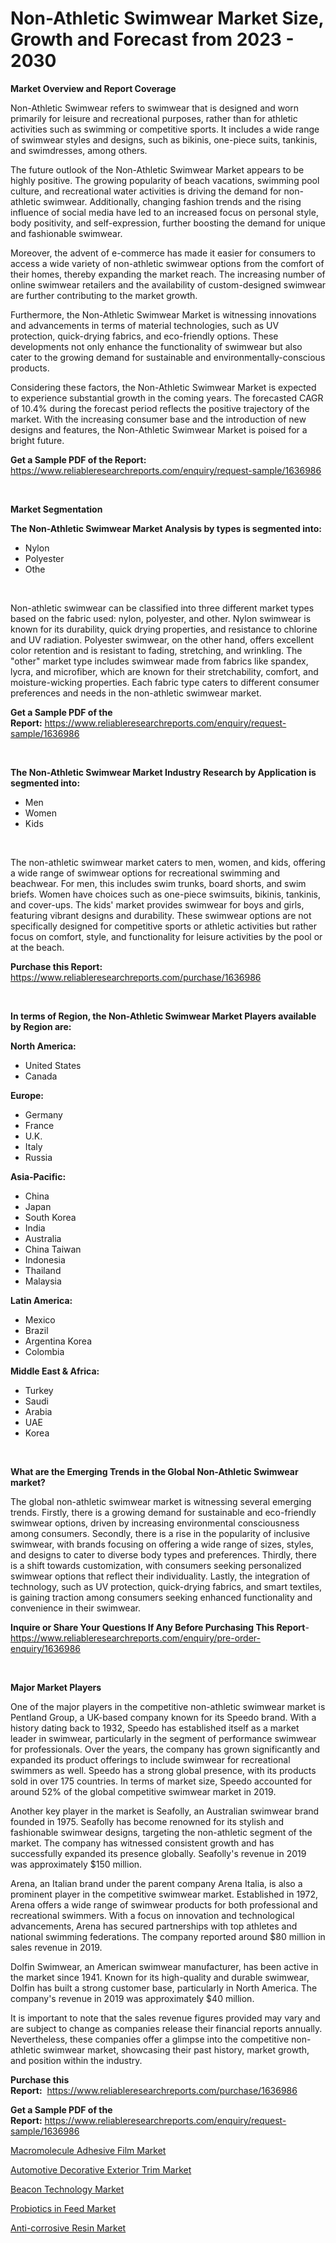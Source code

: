 <p><h1>Non-Athletic Swimwear Market Size, Growth and Forecast from 2023 - 2030</h1></p><p><strong>Market Overview and Report Coverage</strong></p>
<p><p>Non-Athletic Swimwear refers to swimwear that is designed and worn primarily for leisure and recreational purposes, rather than for athletic activities such as swimming or competitive sports. It includes a wide range of swimwear styles and designs, such as bikinis, one-piece suits, tankinis, and swimdresses, among others.</p><p>The future outlook of the Non-Athletic Swimwear Market appears to be highly positive. The growing popularity of beach vacations, swimming pool culture, and recreational water activities is driving the demand for non-athletic swimwear. Additionally, changing fashion trends and the rising influence of social media have led to an increased focus on personal style, body positivity, and self-expression, further boosting the demand for unique and fashionable swimwear.</p><p>Moreover, the advent of e-commerce has made it easier for consumers to access a wide variety of non-athletic swimwear options from the comfort of their homes, thereby expanding the market reach. The increasing number of online swimwear retailers and the availability of custom-designed swimwear are further contributing to the market growth.</p><p>Furthermore, the Non-Athletic Swimwear Market is witnessing innovations and advancements in terms of material technologies, such as UV protection, quick-drying fabrics, and eco-friendly options. These developments not only enhance the functionality of swimwear but also cater to the growing demand for sustainable and environmentally-conscious products.</p><p>Considering these factors, the Non-Athletic Swimwear Market is expected to experience substantial growth in the coming years. The forecasted CAGR of 10.4% during the forecast period reflects the positive trajectory of the market. With the increasing consumer base and the introduction of new designs and features, the Non-Athletic Swimwear Market is poised for a bright future.</p></p>
<p><strong>Get a Sample PDF of the Report:</strong> <a href="https://www.reliableresearchreports.com/enquiry/request-sample/1636986">https://www.reliableresearchreports.com/enquiry/request-sample/1636986</a></p>
<p>&nbsp;</p>
<p><strong>Market Segmentation</strong></p>
<p><strong>The Non-Athletic Swimwear Market Analysis by types is segmented into:</strong></p>
<p><ul><li>Nylon</li><li>Polyester</li><li>Othe</li></ul></p>
<p>&nbsp;</p>
<p><p>Non-athletic swimwear can be classified into three different market types based on the fabric used: nylon, polyester, and other. Nylon swimwear is known for its durability, quick drying properties, and resistance to chlorine and UV radiation. Polyester swimwear, on the other hand, offers excellent color retention and is resistant to fading, stretching, and wrinkling. The "other" market type includes swimwear made from fabrics like spandex, lycra, and microfiber, which are known for their stretchability, comfort, and moisture-wicking properties. Each fabric type caters to different consumer preferences and needs in the non-athletic swimwear market.</p></p>
<p><strong>Get a Sample PDF of the Report:</strong>&nbsp;<a href="https://www.reliableresearchreports.com/enquiry/request-sample/1636986">https://www.reliableresearchreports.com/enquiry/request-sample/1636986</a></p>
<p>&nbsp;</p>
<p><strong>The Non-Athletic Swimwear Market Industry Research by Application is segmented into:</strong></p>
<p><ul><li>Men</li><li>Women</li><li>Kids</li></ul></p>
<p>&nbsp;</p>
<p><p>The non-athletic swimwear market caters to men, women, and kids, offering a wide range of swimwear options for recreational swimming and beachwear. For men, this includes swim trunks, board shorts, and swim briefs. Women have choices such as one-piece swimsuits, bikinis, tankinis, and cover-ups. The kids' market provides swimwear for boys and girls, featuring vibrant designs and durability. These swimwear options are not specifically designed for competitive sports or athletic activities but rather focus on comfort, style, and functionality for leisure activities by the pool or at the beach.</p></p>
<p><strong>Purchase this Report:</strong>&nbsp; <a href="https://www.reliableresearchreports.com/purchase/1636986">https://www.reliableresearchreports.com/purchase/1636986</a></p>
<p>&nbsp;</p>
<p><strong>In terms of Region, the Non-Athletic Swimwear Market Players available by Region are:</strong></p>
<p>
    <p> <strong> North America: </strong>
        <ul>
            <li>United States</li>
            <li>Canada</li>
        </ul>
        </p> 
    <p> <strong> Europe: </strong>
        <ul>
            <li>Germany</li>
            <li>France</li>
            <li>U.K.</li>
            <li>Italy</li>
            <li>Russia</li>
        </ul>
        </p> 
    <p> <strong> Asia-Pacific: </strong>
        <ul>
            <li>China</li>
            <li>Japan</li>
            <li>South Korea</li>
            <li>India</li>
            <li>Australia</li>
            <li>China Taiwan</li>
            <li>Indonesia</li>
            <li>Thailand</li>
            <li>Malaysia</li>
        </ul>
        </p> 
    <p> <strong> Latin America: </strong>
        <ul>
            <li>Mexico</li>
            <li>Brazil</li>
            <li>Argentina Korea</li>
            <li>Colombia</li>
        </ul>
        </p> 
    <p> <strong> Middle East & Africa: </strong>
        <ul>
            <li>Turkey</li>
            <li>Saudi</li>
            <li>Arabia</li>
            <li>UAE</li>
            <li>Korea</li>
        </ul>
    </p>
    </p>
<p>&nbsp;</p>
<p><strong>What are the Emerging Trends in the Global Non-Athletic Swimwear market?</strong></p>
<p><p>The global non-athletic swimwear market is witnessing several emerging trends. Firstly, there is a growing demand for sustainable and eco-friendly swimwear options, driven by increasing environmental consciousness among consumers. Secondly, there is a rise in the popularity of inclusive swimwear, with brands focusing on offering a wide range of sizes, styles, and designs to cater to diverse body types and preferences. Thirdly, there is a shift towards customization, with consumers seeking personalized swimwear options that reflect their individuality. Lastly, the integration of technology, such as UV protection, quick-drying fabrics, and smart textiles, is gaining traction among consumers seeking enhanced functionality and convenience in their swimwear.</p></p>
<p><strong>Inquire or Share Your Questions If Any Before Purchasing This Report</strong>- <a href="https://www.reliableresearchreports.com/enquiry/pre-order-enquiry/1636986">https://www.reliableresearchreports.com/enquiry/pre-order-enquiry/1636986</a></p>
<p>&nbsp;</p>
<p><strong>Major Market Players</strong></p>
<p><p>One of the major players in the competitive non-athletic swimwear market is Pentland Group, a UK-based company known for its Speedo brand. With a history dating back to 1932, Speedo has established itself as a market leader in swimwear, particularly in the segment of performance swimwear for professionals. Over the years, the company has grown significantly and expanded its product offerings to include swimwear for recreational swimmers as well. Speedo has a strong global presence, with its products sold in over 175 countries. In terms of market size, Speedo accounted for around 52% of the global competitive swimwear market in 2019. </p><p>Another key player in the market is Seafolly, an Australian swimwear brand founded in 1975. Seafolly has become renowned for its stylish and fashionable swimwear designs, targeting the non-athletic segment of the market. The company has witnessed consistent growth and has successfully expanded its presence globally. Seafolly's revenue in 2019 was approximately $150 million.</p><p>Arena, an Italian brand under the parent company Arena Italia, is also a prominent player in the competitive swimwear market. Established in 1972, Arena offers a wide range of swimwear products for both professional and recreational swimmers. With a focus on innovation and technological advancements, Arena has secured partnerships with top athletes and national swimming federations. The company reported around $80 million in sales revenue in 2019.</p><p>Dolfin Swimwear, an American swimwear manufacturer, has been active in the market since 1941. Known for its high-quality and durable swimwear, Dolfin has built a strong customer base, particularly in North America. The company's revenue in 2019 was approximately $40 million.</p><p>It is important to note that the sales revenue figures provided may vary and are subject to change as companies release their financial reports annually. Nevertheless, these companies offer a glimpse into the competitive non-athletic swimwear market, showcasing their past history, market growth, and position within the industry.</p></p>
<p><strong>Purchase this Report:</strong>&nbsp;&nbsp;<a href="https://www.reliableresearchreports.com/purchase/1636986">https://www.reliableresearchreports.com/purchase/1636986</a></p>
<p></p>
<p><strong>Get a Sample PDF of the Report:</strong>&nbsp;<a href="https://www.reliableresearchreports.com/enquiry/request-sample/1636986">https://www.reliableresearchreports.com/enquiry/request-sample/1636986</a></p>
<p><p><a href="https://www.linkedin.com/pulse/macromolecule-adhesive-film-market-insights-players-forecast-ygcic/">Macromolecule Adhesive Film Market</a></p><p><a href="https://medium.com/@besaosmani1903/automotive-decorative-exterior-trim-market-size-growth-forecast-2023-2030-81d02a31f97f">Automotive Decorative Exterior Trim Market</a></p><p><a href="https://medium.com/@trystanward/beacon-technology-market-report-reveals-the-latest-trends-and-growth-opportunities-of-this-market-9b417ee47341">Beacon Technology Market</a></p><p><a href="https://www.linkedin.com/pulse/probiotics-feed-market-size-share-global-analysis-report-enekc/">Probiotics in Feed Market</a></p><p><a href="https://www.linkedin.com/pulse/anti-corrosive-resin-market-size-growth-forecast-from-ph2oc/">Anti-corrosive Resin Market</a></p></p>